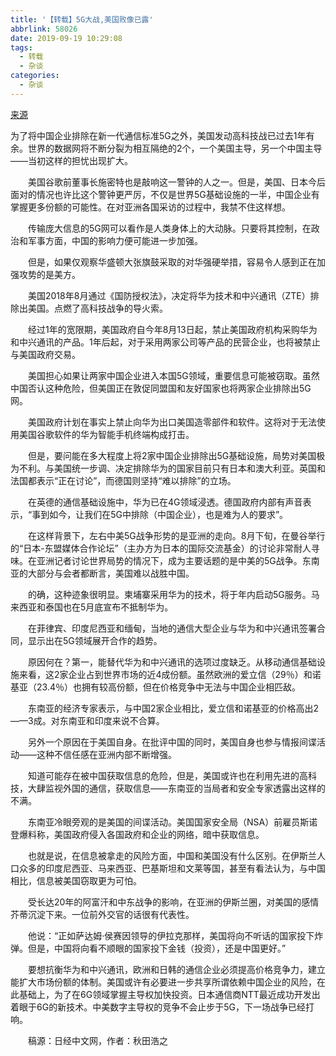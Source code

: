 ```yaml
---
title: '【转载】5G大战,美国败像已露'
abbrlink: 58026
date: 2019-09-19 10:29:08
tags:
  - 转载
  - 杂谈
categories:
  - 杂谈
---
```


[来源](https://www.williamlong.info/archives/5822.html)

为了将中国企业排除在新一代通信标准5G之外，美国发动高科技战已过去1年有余。世界的数据网将不断分裂为相互隔绝的2个，一个美国主导，另一个中国主导——当初这样的担忧出现扩大。

　　美国谷歌前董事长施密特也是敲响这一警钟的人之一。但是，美国、日本今后面对的情况也许比这个警钟更严厉，不仅是世界5G基础设施的一半，中国企业有掌握更多份额的可能性。在对亚洲各国采访的过程中，我禁不住这样想。

　　传输庞大信息的5G网可以看作是人类身体上的大动脉。只要将其控制，在政治和军事方面，中国的影响力便可能进一步加强。

　　但是，如果仅观察华盛顿大张旗鼓采取的对华强硬举措，容易令人感到正在加强攻势的是美方。

　　美国2018年8月通过《国防授权法》，决定将华为技术和中兴通讯（ZTE）排除出美国。点燃了高科技战争的导火索。

　　经过1年的宽限期，美国政府自今年8月13日起，禁止美国政府机构采购华为和中兴通讯的产品。1年后起，对于采用两家公司等产品的民营企业，也将被禁止与美国政府交易。

　　美国担心如果让两家中国企业进入本国5G领域，重要信息可能被窃取。虽然中国否认这种危险，但美国正在敦促同盟国和友好国家也将两家企业排除出5G网。

　　美国政府计划在事实上禁止向华为出口美国造零部件和软件。这将对于无法使用美国谷歌软件的华为智能手机终端构成打击。

　　但是，要问能在多大程度上将2家中国企业排除出5G基础设施，局势对美国极为不利。与美国统一步调、决定排除华为的国家目前只有日本和澳大利亚。英国和法国都表示“正在讨论”，而德国则坚持“难以排除”的立场。

　　在英德的通信基础设施中，华为已在4G领域浸透。德国政府内部有声音表示，“事到如今，让我们在5G中排除（中国企业），也是难为人的要求”。

　　在这样背景下，左右中美5G战争形势的是亚洲的走向。8月下旬，在曼谷举行的“日本-东盟媒体合作论坛”（主办方为日本的国际交流基金）的讨论非常耐人寻味。在亚洲记者讨论世界局势的情况下，成为主要话题的是中美的5G战争。东南亚的大部分与会者都断言，美国难以战胜中国。

　　的确，这种迹象很明显。柬埔寨采用华为的技术，将于年内启动5G服务。马来西亚和泰国也在5月底宣布不抵制华为。

　　在菲律宾、印度尼西亚和缅甸，当地的通信大型企业与华为和中兴通讯签署合同，显示出在5G领域展开合作的趋势。

　　原因何在？第一，能替代华为和中兴通讯的选项过度缺乏。从移动通信基础设施来看，这2家企业占到世界市场的近4成份额。虽然欧洲的爱立信（29％）和诺基亚（23.4％）也拥有较高份额，但在价格竞争中无法与中国企业相匹敌。

　　东南亚的经济专家表示，与中国2家企业相比，爱立信和诺基亚的价格高出2——3成。对东南亚和印度来说不合算。

　　另外一个原因在于美国自身。在批评中国的同时，美国自身也参与情报间谍活动——这种不信任感在亚洲内部不断增强。

　　知道可能存在被中国获取信息的危险，但是，美国或许也在利用先进的高科技，大肆监视外国的通信，获取信息——东南亚的当局者和安全专家透露出这样的不满。

　　东南亚冷眼旁观的是美国的间谍活动。美国国家安全局（NSA）前雇员斯诺登爆料称，美国政府侵入各国政府和企业的网络，暗中获取信息。

　　也就是说，在信息被拿走的风险方面，中国和美国没有什么区别。在伊斯兰人口众多的印度尼西亚、马来西亚、巴基斯坦和文莱等国，甚至有看法认为，与中国相比，信息被美国窃取更为可怕。

　　受长达20年的阿富汗和中东战争的影响，在亚洲的伊斯兰圈，对美国的感情芥蒂沉淀下来。一位前外交官的话很有代表性。

　　他说：“正如萨达姆·侯赛因领导的伊拉克那样，美国将向不听话的国家投下炸弹。但是，中国将向看不顺眼的国家投下金钱（投资），还是中国更好。”

　　要想抗衡华为和中兴通讯，欧洲和日韩的通信企业必须提高价格竞争力，建立能扩大市场份额的体制。美国或许有必要进一步共享所谓依赖中国企业的风险，在此基础上，为了在6G领域掌握主导权加快投资。日本通信商NTT最近成功开发出着眼于6G的新技术。中美数字主导权的竞争不会止步于5G，下一场战争已经打响。

　　稿源：日经中文网，作者：秋田浩之
